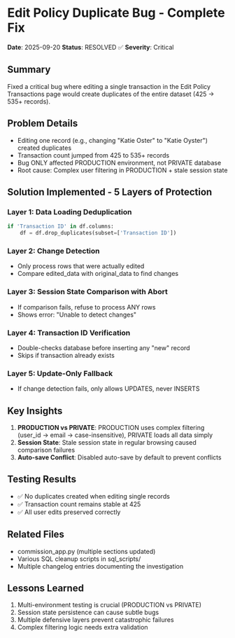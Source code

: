 # Edit Policy Duplicate Bug - Complete Fix
**Date**: 2025-09-20
**Status**: RESOLVED ✅
**Severity**: Critical

## Summary
Fixed a critical bug where editing a single transaction in the Edit Policy Transactions page would create duplicates of the entire dataset (425 → 535+ records).

## Problem Details
- Editing one record (e.g., changing "Katie Oster" to "Katie Oyster") created duplicates
- Transaction count jumped from 425 to 535+ records
- Bug ONLY affected PRODUCTION environment, not PRIVATE database
- Root cause: Complex user filtering in PRODUCTION + stale session state

## Solution Implemented - 5 Layers of Protection

### Layer 1: Data Loading Deduplication
```python
if 'Transaction ID' in df.columns:
    df = df.drop_duplicates(subset=['Transaction ID'])
```

### Layer 2: Change Detection
- Only process rows that were actually edited
- Compare edited_data with original_data to find changes

### Layer 3: Session State Comparison with Abort
- If comparison fails, refuse to process ANY rows
- Shows error: "Unable to detect changes"

### Layer 4: Transaction ID Verification
- Double-checks database before inserting any "new" record
- Skips if transaction already exists

### Layer 5: Update-Only Fallback
- If change detection fails, only allows UPDATES, never INSERTS

## Key Insights
1. **PRODUCTION vs PRIVATE**: PRODUCTION uses complex filtering (user_id → email → case-insensitive), PRIVATE loads all data simply
2. **Session State**: Stale session state in regular browsing caused comparison failures
3. **Auto-save Conflict**: Disabled auto-save by default to prevent conflicts

## Testing Results
- ✅ No duplicates created when editing single records
- ✅ Transaction count remains stable at 425
- ✅ All user edits preserved correctly

## Related Files
- commission_app.py (multiple sections updated)
- Various SQL cleanup scripts in sql_scripts/
- Multiple changelog entries documenting the investigation

## Lessons Learned
1. Multi-environment testing is crucial (PRODUCTION vs PRIVATE)
2. Session state persistence can cause subtle bugs
3. Multiple defensive layers prevent catastrophic failures
4. Complex filtering logic needs extra validation